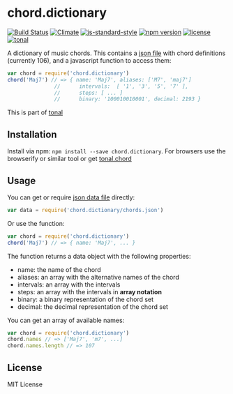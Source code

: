 # chord.dictionary

[![Build Status](https://travis-ci.org/danigb/chord.dictionary.svg?branch=master)](https://travis-ci.org/danigb/chord.dictionary)
[![Climate](https://codeclimate.com/github/danigb/chord.dictionary/badges/gpa.svg)](https://codeclimate.com/github/danigb/chord.dictionary)
[![js-standard-style](https://img.shields.io/badge/code%20style-standard-brightgreen.svg?style=flat)](https://github.com/feross/standard)
[![npm version](https://img.shields.io/npm/v/chord.dictionary.svg)](https://www.npmjs.com/package/chord.dictionary)
[![license](https://img.shields.io/npm/l/chord.dictionary.svg)](https://www.npmjs.com/package/chord.dictionary)
[![tonal](https://img.shields.io/badge/tonal-chord.dictionary-yellow.svg)](https://www.npmjs.com/browse/keyword/tonal)

A dictionary of music chords. This contains a [json file](https://github.com/danigb/chord.dictionary/blob/master/chords.json) with chord definitions (currently 106), and a javascript function to access them:

```js
var chord = require('chord.dictionary')
chord('Maj7') // => { name: 'Maj7', aliases: ['M7', 'maj7']
               //      intervals:  [ '1', '3', '5', '7' ],
               //      steps: [ ... ]
               //      binary: '100010010001', decimal: 2193 }
```

This is part of [tonal](https://github.com/danigb/tonal)

## Installation

Install via npm: `npm install --save chord.dictionary`. For browsers use the browserify or similar tool or get [tonal.chord](https://github.com/danigb/tonal.chord)

## Usage

You can get or require [json data file](https://github.com/danigb/chord.dictionary/blob/master/chords.json) directly:

```js
var data = require('chord.dictionary/chords.json')
```

Or use the function:

```js
var chord = require('chord.dictionary')
chord('Maj7') // => { name: 'Maj7', ... }
```

The function returns a data object with the following properties:

- name: the name of the chord
- aliases: an array with the alternative names of the chord
- intervals: an array with the intervals
- steps: an array with the intervals in __array notation__
- binary: a binary representation of the chord set
- decimal: the decimal representation of the chord set

You can get an array of available names:

```js
var chord = require('chord.dictionary')
chord.names // => ['Maj7', 'm7', ...]
chord.names.length // => 107
```

## License

MIT License
